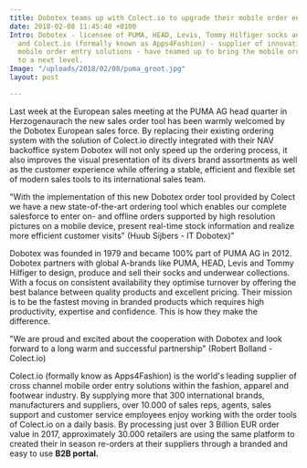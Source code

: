```yaml
---
title: Dobotex teams up with Colect.io to upgrade their mobile order entry
date: 2018-02-08 11:45:40 +0100
Intro: Dobotex - licensee of PUMA, HEAD, Levis, Tommy Hilfiger socks and underwear
  and Colect.io (formally known as Apps4Fashion) - supplier of innovative and efficient
  mobile order entry solutions - have teamed up to bring the mobile order entry process
  to a next level.
Image: "/uploads/2018/02/08/puma_groot.jpg"
layout: post

---
```

Last week at the European sales meeting at the PUMA AG head quarter in Herzogenaurach the new sales order tool has been warmly welcomed by the Dobotex European sales force. By replacing their existing ordering system with the solution of Colect.io directly integrated with their NAV backoffice system Dobotex will not only speed up the ordering process, it also improves the visual presentation of its divers brand assortments as well as the customer experience while offering a stable, efficient and flexible set of modern sales tools to its international sales team.

"With the implementation of this new Dobotex order tool provided by Colect we have a new state-of-the-art ordering tool which enables our complete salesforce to enter on- and offline orders supported by high resolution pictures on a mobile device, present real-time stock information and realize more efficient customer visits" (Huub Sijbers - IT Dobotex)"

Dobotex was founded in 1979 and became 100% part of PUMA AG in 2012. Dobotex partners with global A-brands like PUMA, HEAD, Levis and Tommy Hilfiger to design, produce and sell their socks and underwear collections. With a focus on consistent availability they optimise turnover by offering the best balance between quality products and excellent pricing. Their mission is to be the fastest moving in branded products which requires high productivity, expertise and confidence. This is how they make the difference.

"We are proud and excited about the cooperation with Dobotex and look forward to a long warm and successful partnership" (Robert Bolland - Colect.io)

Colect.io (formally know as Apps4Fashion) is the world's leading supplier of cross channel mobile order entry solutions within the fashion, apparel and footwear industry. By supplying more that 300 international brands, manufacturers and suppliers, over 10.000 of sales reps, agents, sales support and customer service employees enjoy working with the order tools of Colect.io on a daily basis. By processing just over 3 Billion EUR order value in 2017, approximately 30.000 retailers are using the same platform to created their in season re-orders at their suppliers through a branded and easy to use **B2B portal.**